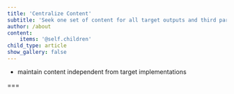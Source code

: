```yaml
---
title: 'Centralize Content'
subtitle: 'Seek one set of content for all target outputs and third party sharing.'
author: /about
content:
    items: '@self.children'
child_type: article
show_gallery: false
---
```


- maintain content independent from target implementations

===
